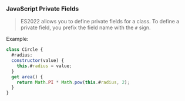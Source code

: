 ### JavaScript Private Fields
> ES2022 allows you to define private fields for a class. To define a private field, you prefix the field name with the `#` sign.

Example:
```js
class Circle {
  #radius;
  constructor(value) {
    this.#radius = value;
  }
  get area() {
    return Math.PI * Math.pow(this.#radius, 2);
  }
}
```
